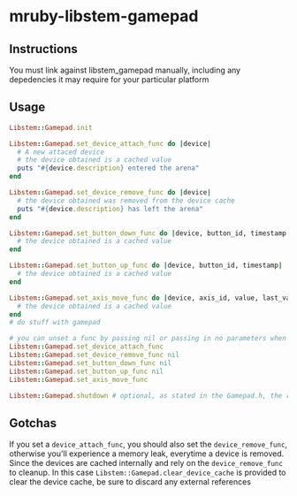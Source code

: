 # mruby-libstem-gamepad

## Instructions
You must link against libstem_gamepad manually, including any depedencies it may require for your particular platform

## Usage
```ruby
Libstem::Gamepad.init

Libstem::Gamepad.set_device_attach_func do |device|
  # A new attaced device
  # the device obtained is a cached value
  puts "#{device.description} entered the arena"
end

Libstem::Gamepad.set_device_remove_func do |device|
  # the device obtained was removed from the device cache
  puts "#{device.description} has left the arena"
end

Libstem::Gamepad.set_button_down_func do |device, button_id, timestamp|
  # the device obtained is a cached value
end

Libstem::Gamepad.set_button_up_func do |device, button_id, timestamp|
  # the device obtained is a cached value
end

Libstem::Gamepad.set_axis_move_func do |device, axis_id, value, last_value, timestamp|
  # the device obtained is a cached value
end
# do stuff with gamepad

# you can unset a func by passing nil or passing in no parameters when calling the method
Libstem::Gamepad.set_device_attach_func
Libstem::Gamepad.set_device_remove_func nil
Libstem::Gamepad.set_button_down_func nil
Libstem::Gamepad.set_button_up_func nil
Libstem::Gamepad.set_axis_move_func

Libstem::Gamepad.shutdown # optional, as stated in the Gamepad.h, the resources will be cleaned up
```

## Gotchas
If you set a `device_attach_func`, you should also set the `device_remove_func`, otherwise you'll experience a memory leak, everytime a device is removed.
Since the devices are cached internally and rely on the `device_remove_func` to cleanup.
In this case `Libstem::Gamepad.clear_device_cache` is provided to clear the device cache, be sure to discard any external references
